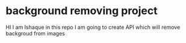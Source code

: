 # background removing project

HI I am Ishaque in this repo I am going to create API which will remove backgroud from images
